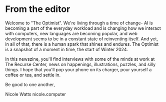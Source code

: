# From the editor

Welcome to "The Optimist". We're living through a time of change- AI is becoming a part of the everyday workload and is changing how we interact with computers, new languages are becoming popular, and web development seems to be in a constant state of reinventing itself. And yet, in all of that, there is a human spark that shines and endures. The Optimist is a snapshot of a moment in time, the start of Winter 2024.

In this newszine, you'll find interviews with some of the minds at work at The Recurse Center, news on happenings, illustrations, puzzles, and silly things. I hope that you'll pop your phone on its charger, pour yourself a coffee or tea, and settle in.

Be good to one another,

Nicole Watts
nicole.computer
